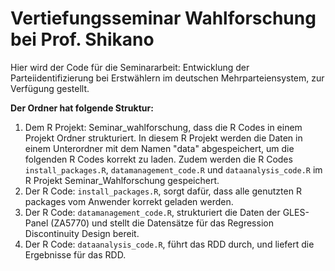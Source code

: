 # Vertiefungsseminar Wahlforschung bei Prof. Shikano

Hier wird der Code für die Seminararbeit: Entwicklung der Parteiidentifizierung bei Erstwählern im deutschen Mehrparteiensystem, zur Verfügung gestellt.

**Der Ordner hat folgende Struktur:**

1. Dem R Projekt: Seminar_wahlforschung, dass die R Codes in einem Projekt Ordner strukturiert. In diesem R Projekt werden die Daten in einem Unterordner mit dem Namen "data" abgespeichert, um die folgenden R Codes korrekt zu laden. Zudem werden die R Codes `install_packages.R`, `datamanagement_code.R` und `dataanalysis_code.R` im R Projekt Seminar_Wahlforschung gespeichert.
2. Der R Code: `install_packages.R`, sorgt dafür, dass alle genutzten R packages vom Anwender korrekt geladen werden.
3. Der R Code: `datamanagement_code.R`, strukturiert die Daten der GLES-Panel (ZA5770) und stellt die Datensätze für das Regression Discontinuity Design bereit.
4. Der R Code: `dataanalysis_code.R`, führt das RDD durch, und liefert die Ergebnisse für das RDD.


